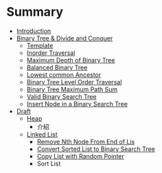 # Summary

* [Introduction](README.md)
* [Binary Tree & Divide and Conquer](binary_tree_&_divide_and_conquer/README.md)
   * [Template](binary_tree_&_divide_and_conquer/template.md)
   * [Inorder Traversal](binary_tree_&_divide_and_conquer/inorder_traversal.md)
   * [Maximum Depth of Binary Tree](binary_tree_&_divide_and_conquer/maximum_depth_of_binary_tree.md)
   * [Balanced Binary Tree](binary_tree_&_divide_and_conquer/balanced_binary_tree.md)
   * [Lowest common Ancestor](binary_tree_&_divide_and_conquer/lowest_common_ancestor.md)
   * [Binary Tree Level Order Traversal](binary_tree_&_divide_and_conquer/binary_tree_level_order_traversal.md)
   * [Binary Tree Maximum Path Sum](binary_tree_&_divide_and_conquer/binary_tree_maximum_path_sum.md)
   * [Valid Binary Search Tree](binary_tree_&_divide_and_conquer/valid_binary_search_tree.md)
   * [Insert Node in a Binary Search Tree](binary_tree_&_divide_and_conquer/insert_node_in_a_binary_search_tree.md)
* [Draft](draft.md)
   * [Heap](heap.md)
       * 介紹
   * [Linked List](linked_list.md)
       * [Remove Nth Node From End of Lis](remove_nth_node_from_end_of_lis.md)
       * [Convert Sorted List to Binary Search Tree](convert_sorted_list_to_binary_search_tree.md)
       * [Copy List with Random Pointer](copy_list_with_random_pointer.md)
       * Sort List

